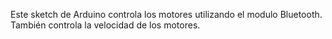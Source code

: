 Este sketch de Arduino controla los motores utilizando el modulo Bluetooth. También controla la velocidad de los motores.